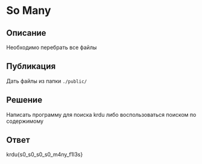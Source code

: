 # So Many

## Описание

Необходимо перебрать все файлы

## Публикация

Дать файлы из папки `./public/`

## Решение

Написать программу для поиска krdu либо воспользоваться поиском по содержимому

## Ответ

krdu{s0_s0_s0_s0_m4ny_f1l3s}